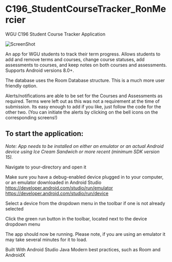 # C196_StudentCourseTracker_RonMercier
WGU C196 Student Course Tracker Application

![ScreenShot](https://github.com/RonMercier/Student_Course_Tracker/blob/master/StoryBoard.PNG)



An app for WGU students to track their term progress. Allows students to add and remove terms 
and courses, change course statuses, add assessments to courses, and keep notes on both courses 
and assessments. Supports Android versions 8.0+.

The database uses the Room Database structure. This is a much more user friendly option.

Alerts/notifications are able to be set for the Courses and Assessments as required. 
Terms were left out as this was not a requirement at the time of submission. 
Its easy enough to add if you like, just follow the code for the other two.
(You can initiate the alerts by clicking on the bell icons on the corresponding screens!)

## To start the application:

<em>Note: App needs to be installed on either an emulator or an actual Android device
  using Ice Cream Sandwich or more recent (minimum SDK version 15).</em>

Navigate to your-directory and open it

Make sure you have a debug-enabled device plugged in to your computer, or an emulator 
downloaded in Android Studio
https://developer.android.com/studio/run/emulator
https://developer.android.com/studio/run/device

Select a device from the dropdown menu in the toolbar if one is not already selected

Click the green run button in the toolbar, located next to the device dropdown menu



The app should now be running. Please note, if you are using an emulator it may take 
several minutes for it to load.

Built With
Android Studio
Java
Modern best practices, such as Room and AndroidX
